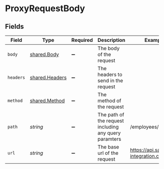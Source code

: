 # ProxyRequestBody


## Fields

| Field                                                 | Type                                                  | Required                                              | Description                                           | Example                                               |
| ----------------------------------------------------- | ----------------------------------------------------- | ----------------------------------------------------- | ----------------------------------------------------- | ----------------------------------------------------- |
| `body`                                                | [shared.Body](../../models/shared/body.md)            | :heavy_minus_sign:                                    | The body of the request                               |                                                       |
| `headers`                                             | [shared.Headers](../../models/shared/headers.md)      | :heavy_minus_sign:                                    | The headers to send in the request                    |                                                       |
| `method`                                              | [shared.Method](../../models/shared/method.md)        | :heavy_minus_sign:                                    | The method of the request                             |                                                       |
| `path`                                                | *string*                                              | :heavy_minus_sign:                                    | The path of the request including any query paramters | /employees/directory                                  |
| `url`                                                 | *string*                                              | :heavy_minus_sign:                                    | The base url of the request                           | https://api.sample-integration.com/v1                 |